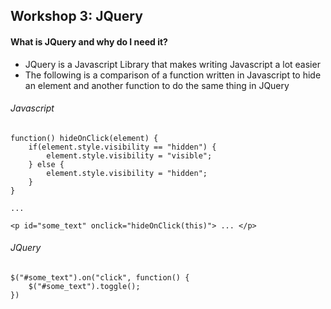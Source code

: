 ## Workshop 3: JQuery

#### What is JQuery and why do I need it?

* JQuery is a Javascript Library that makes writing Javascript a lot easier
* The following is a comparison of a function written in Javascript to hide an element and another function to do the same thing in JQuery

###### Javascript
```
function() hideOnClick(element) {
	if(element.style.visibility == "hidden") {
		element.style.visibility = "visible";
	} else {
		element.style.visibility = "hidden";
	}
}

...

<p id="some_text" onclick="hideOnClick(this)"> ... </p>

```

###### JQuery

```
$("#some_text").on("click", function() {
	$("#some_text").toggle();
})

```